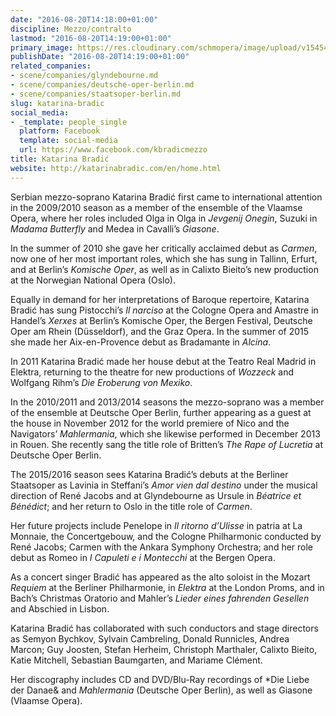 ```yaml
---
date: "2016-08-20T14:18:00+01:00"
discipline: Mezzo/contralto
lastmod: "2016-08-20T14:19:00+01:00"
primary_image: https://res.cloudinary.com/schmopera/image/upload/v1545409169/media/webhook-uploads/1471699077808/2016-08-20---Katarina-Bradic.jpg.jpg
publishDate: "2016-08-20T14:19:00+01:00"
related_companies:
- scene/companies/glyndebourne.md
- scene/companies/deutsche-oper-berlin.md
- scene/companies/staatsoper-berlin.md
slug: katarina-bradic
social_media:
- _template: people_single
  platform: Facebook
  template: social-media
  url: https://www.facebook.com/kbradicmezzo
title: Katarina Bradić
website: http://katarinabradic.com/en/home.html
---
```


Serbian mezzo-soprano Katarina Bradić first came to international attention in the 2009/2010 season as a member of the ensemble of the Vlaamse Opera, where her roles included Olga in Olga in *Jevgenij Onegin*, Suzuki in *Madama Butterfly* and Medea in Cavalli’s *Giasone*.
 
In the summer of 2010 she gave her critically acclaimed debut as *Carmen*, now one of her most important roles, which she has sung in Tallinn, Erfurt, and at Berlin’s *Komische Oper*, as well as in Calixto Bieito’s new production at the Norwegian National Opera (Oslo).
 
Equally in demand for her interpretations of Baroque repertoire, Katarina Bradić has sung Pistocchi’s *Il narciso* at the Cologne Opera and Amastre in Handel’s *Xerxes* at Berlin’s Komische Oper, the Bergen Festival, Deutsche Oper am Rhein (Düsseldorf), and the Graz Opera. In the summer of 2015 she made her Aix-en-Provence debut as Bradamante in *Alcina*.
 
In 2011 Katarina Bradić made her house debut at the Teatro Real Madrid in Elektra, returning to the theatre for new productions of *Wozzeck* and Wolfgang Rihm’s *Die Eroberung von Mexiko*.
 
In the 2010/2011 and 2013/2014 seasons the mezzo-soprano was a member of the ensemble at Deutsche Oper Berlin, further appearing as a guest at the house in November 2012 for the world premiere of Nico and the Navigators’ *Mahlermania*, which she likewise performed in December 2013 in Rouen. She recently sang the title role of Britten’s *The Rape of Lucretia* at Deutsche Oper Berlin.
 
The 2015/2016 season sees Katarina Bradić’s debuts at the Berliner Staatsoper as Lavinia in Steffani’s *Amor vien dal destino* under the musical direction of René Jacobs and at Glyndebourne as Ursule in *Béatrice et Bénédict*; and her return to Oslo in the title role of *Carmen*.
 
Her future projects include Penelope in *Il ritorno d’Ulisse* in patria at La Monnaie, the Concertgebouw, and the Cologne Philharmonic conducted by René Jacobs; Carmen with the Ankara Symphony Orchestra; and her role debut as Romeo in *I Capuleti e i Montecchi* at the Bergen Opera.
 
As a concert singer Bradić has appeared as the alto soloist in the Mozart *Requiem* at the Berliner Philharmonie, in *Elektra* at the London Proms, and in Bach’s Christmas Oratorio and Mahler’s *Lieder eines fahrenden Gesellen* and Abschied in Lisbon.
 
Katarina Bradić has collaborated with such conductors and stage directors as Semyon Bychkov, Sylvain Cambreling, Donald Runnicles, Andrea Marcon; Guy Joosten, Stefan Herheim, Christoph Marthaler, Calixto Bieito, Katie Mitchell, Sebastian Baumgarten, and Mariame Clément.
 
Her discography includes CD and DVD/Blu-Ray recordings of *Die Liebe der Danae& and *Mahlermania* (Deutsche Oper Berlin), as well as Giasone (Vlaamse Opera).
